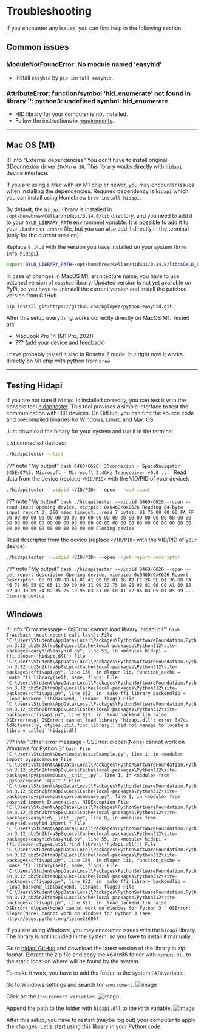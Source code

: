 # Troubleshooting

If you encounter any issues, you can find help in the following section.

## Common issues

### ModuleNotFoundError: No module named 'easyhid'

- Install `easyhid` by `pip install easyhid`.

### AttributeError: function/symbol 'hid_enumerate' not found in library '<None>': python3: undefined symbol: hid_enumerate

- HID library for your computer is not installed.
- Follow the instructions in [requirements](./README.md#dependencies).

<hr>

## Mac OS (M1)

!!! info "External dependencies"
    You don't have to install original 3Dconnexion driver `3DxWare 10`. This library works directly with `hidapi` device interface.

If you are using a Mac with an M1 chip or newer, you may encounter issues when installing the dependencies.
Required dependency is `hidapi` which you can install using Homebrew `brew install hidapi`.

By  default, the `hidapi` library is installed in `/opt/homebrew/Cellar/hidapi/0.14.0/lib` directory, and you need to add it to your `DYLD_LIBRARY_PATH` environment variable.
It is possible to add it to your `.bashrc` or `.zshrc` file, but you can also add it directly in the terminal (only for the current session).

Replace `0.14.0` with the version you have installed on your system (`brew info hidapi`).
```bash
export DYLD_LIBRARY_PATH=/opt/homebrew/Cellar/hidapi/0.14.0/lib:$DYLD_LIBRARY_PATH
```

In case of changes in MacOS M1, architecture name, you have to use patched version of `easyhid` library.
Updated version is not yet available on PyPi, so you have to uninstall the current version and install the patched version from GitHub.
```bash
pip install git+https://github.com/bglopez/python-easyhid.git
```

After this setup everything works correctly directly on MacOS M1.
Tested on:

- MacBook Pro 14 (M1 Pro, 2021)
- ??? (add your device and feedback)

I have probably tested it also in Rosetta 2 mode, but right now it works directly on M1 chip with python from `brew`.

<hr>

## Testing Hidapi

If you are not sure if `hidapi` is installed correctly, you can test it with the console tool [hidapitester](https://github.com/todbot/hidapitester).
This tool provides a simple interface to test the communication with HID devices.
On GitHub, you can find the source code and precompiled binaries for Windows, Linux, and Mac OS.

Just download the binary for your system and run it in the terminal.

List connected devices:
```bash
./hidapitester --list
```
??? note "My output"
    ```bash
    046D/C626: 3Dconnexion - SpaceNavigator
    045E/07A5: Microsoft - Microsoft 2.4GHz Transceiver v9.0
    ...
    ```
Read data from the device (replace `<VID/PID>` with the VID/PID of your device):
```bash
./hidapitester --vidpid <VID/PID> --open --read-input
```

??? note "My output"
    ```bash
    ./hidapitester --vidpid 046D/C626 --open --read-input
    Opening device, vid/pid: 0x046D/0xC626
    Reading 64-byte input report 0, 250 msec timeout...read 7 bytes:
    01 76 00 00 00 FA FF 00 00 00 00 00 00 00 00 00 00 00 00 00 00 00 00 00 00 00 00 00 00 00 00 00
    00 00 00 00 00 00 00 00 00 00 00 00 00 00 00 00 00 00 00 00 00 00 00 00 00 00 00 00 00 00 00 00
    Closing device
    ```

Read descriptor from the device (replace `<VID/PID>` with the VID/PID of your device):
```bash
./hidapitester --vidpid <VID/PID> --open --get-report-descriptor
```

??? note "My output"
    ```bash
    ./hidapitester --vidpid 046D/C626 --open --get-report-descriptor
    Opening device, vid/pid: 0x046D/0xC626
    Report Descriptor:
    05 01 09 08 A1 01 A1 00 85 01 16 A2 FE 26 5E 01 36 88 FA 46 78 05 55 0C 65 11 09 30 09 31 09 32
    75 10 95 03 81 06 C0 A1 00 85 02 09 33 09 34 09 35 75 10 95 03 81 06 C0 A1 02 85 03 05 01 05 09
    ...
    Closing device
    ```

## Windows

!!! info "Error message - OSError: cannot load library 'hidapi.dll'"
    ```bash
    Traceback (most recent call last):
    File "C:\Users\Student\AppData\Local\Packages\PythonSoftwareFoundation.Python.3.12_qbz5n2kfra8p0\LocalCache\local-packages\Python312\site-packages\easyhid\easyhid.py", line 53, in <module>
        hidapi = ffi.dlopen('hidapi.dll')
    File "C:\Users\Student\AppData\Local\Packages\PythonSoftwareFoundation.Python.3.12_qbz5n2kfra8p0\LocalCache\local-packages\Python312\site-packages\cffi\api.py", line 150, in dlopen
        lib, function_cache = _make_ffi_library(self, name, flags)
    File "C:\Users\Student\AppData\Local\Packages\PythonSoftwareFoundation.Python.3.12_qbz5n2kfra8p0\LocalCache\local-packages\Python312\site-packages\cffi\api.py", line 832, in _make_ffi_library
        backendlib = _load_backend_lib(backend, libname, flags)
    File "C:\Users\Student\AppData\Local\Packages\PythonSoftwareFoundation.Python.3.12_qbz5n2kfra8p0\LocalCache\local-packages\Python312\site-packages\cffi\api.py", line 827, in _load_backend_lib
        raise OSError(msg)
    OSError: cannot load library 'hidapi.dll': error 0x7e.  Additionally, ctypes.util.find_library() did not manage to locate a library called 'hidapi.dll
    ```

??? info "Other error message - OSError: dlopen(None) cannot work on Windows for Python 3"
    ```bash
    File "C:\Users\Student\Downloads\basicExample.py", line 1, in <module>
        import pyspacemouse
    File "C:\Users\Student\AppData\Local\Packages\PythonSoftwareFoundation.Python.3.12_qbz5n2kfra8p0\LocalCache\local-packages\Python312\site-packages\pyspacemouse\__init__.py", line 1, in <module>
        from .pyspacemouse import *
    File "C:\Users\Student\AppData\Local\Packages\PythonSoftwareFoundation.Python.3.12_qbz5n2kfra8p0\LocalCache\local-packages\Python312\site-packages\pyspacemouse\pyspacemouse.py", line 1, in <module>
        from easyhid import Enumeration, HIDException
    File "C:\Users\Student\AppData\Local\Packages\PythonSoftwareFoundation.Python.3.12_qbz5n2kfra8p0\LocalCache\local-packages\Python312\site-packages\easyhid\__init__.py", line 8, in <module>
        from easyhid.easyhid import *
    File "C:\Users\Student\AppData\Local\Packages\PythonSoftwareFoundation.Python.3.12_qbz5n2kfra8p0\LocalCache\local-packages\Python312\site-packages\easyhid\easyhid.py", line 55, in <module>
        hidapi = ffi.dlopen(ctypes.util.find_library('hidapi.dll'))
    File "C:\Users\Student\AppData\Local\Packages\PythonSoftwareFoundation.Python.3.12_qbz5n2kfra8p0\LocalCache\local-packages\Python312\site-packages\cffi\api.py", line 150, in dlopen
        lib, function_cache = _make_ffi_library(self, name, flags)
    File "C:\Users\Student\AppData\Local\Packages\PythonSoftwareFoundation.Python.3.12_qbz5n2kfra8p0\LocalCache\local-packages\Python312\site-packages\cffi\api.py", line 832, in _make_ffi_library
        backendlib = _load_backend_lib(backend, libname, flags)
    File "C:\Users\Student\AppData\Local\Packages\PythonSoftwareFoundation.Python.3.12_qbz5n2kfra8p0\LocalCache\local-packages\Python312\site-packages\cffi\api.py", line 821, in _load_backend_lib
        raise OSError("dlopen(None) cannot work on Windows for Python 3 "
    OSError: dlopen(None) cannot work on Windows for Python 3 (see http://bugs.python.org/issue23606)
    ```


If you are using Windows, you may encounter issues with the `hidapi` library.
The library is not included in the system, so you have to install it manually.

Go to [hidapi GitHub](https://github.com/libusb/hidapi/releases/latest) and download the latest version of the library in zip format.
Extract the zip file and copy the x64/x86 folder with `hidapi.dll` to the static location where will be found by the system.

To make it work, you have to add the folder to the system `PATH` variable.

Go to Windows settings and search for `enviroment`.
![image](https://github.com/JakubAndrysek/PySpaceMouse/assets/33494544/ce7ba2b3-8e40-48bb-8348-5a1f932146c3)

Click on the `Environment variables`.
![image](https://github.com/JakubAndrysek/PySpaceMouse/assets/33494544/ce22bae7-a0c8-4f19-9204-7f1a12f28782)

Append the path to the folder with `hidapi.dll` to the `Path` variable.
![image](https://github.com/JakubAndrysek/PySpaceMouse/assets/33494544/0ddefada-b595-49f3-bf0f-d11567cf887f)

After this setup, you have to restart (maybe log out) your computer to apply the changes.
Let's start using this library in your Python code.
